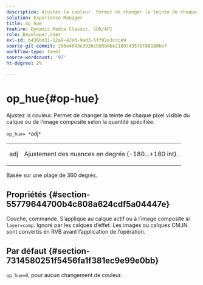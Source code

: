 ```yaml
---
description: Ajustez la couleur. Permet de changer la teinte de chaque pixel visible du calque ou de l’image composite selon la quantité spécifiée.
solution: Experience Manager
title: op_hue
feature: Dynamic Media Classic, SDK/API
role: Developer,User
exl-id: b436bd31-12a9-42ed-9ad3-5ff91e3ccce9
source-git-commit: 206e4643e3926cb85b4be2189743578f88180be7
workflow-type: tm+mt
source-wordcount: '97'
ht-degree: 2%

---
```


# op_hue{#op-hue}

Ajustez la couleur. Permet de changer la teinte de chaque pixel visible du calque ou de l’image composite selon la quantité spécifiée.

`op_hue= *`adj`*`

<table id="simpletable_7DC7ABA384664BDDAA65B8DEEF7859A8"> 
 <tr class="strow"> 
  <td class="stentry"> <p><span class="varname"> adj</span> </p> </td> 
  <td class="stentry"> <p>Ajustement des nuances en degrés (-180...+180 int). </p></td> 
 </tr> 
</table>

Basée sur une plage de 360 degrés.

## Propriétés {#section-55779644700b4c808a624cdf5a04447e}

Couche, commande. S’applique au calque actif ou à l’image composite si `layer=comp`. Ignoré par les calques d’effet. Les images ou calques CMJN sont convertis en RVB avant l’application de l’opération.

## Par défaut {#section-7314580251f5456fa1f381ec9e99e0bb}

`op_hue=0`, pour aucun changement de couleur.
